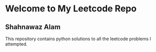 # Welcome to My Leetcode Repo 
## Shahnawaz Alam

This repository contains python solutions to all the leetcode problems I attempted. 

